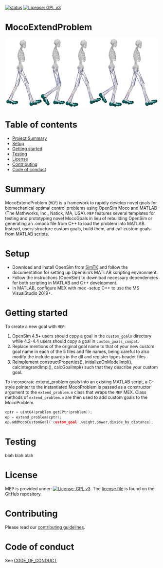 [![status](https://joss.theoj.org/papers/ab4ece70adece3811308955d52be6a2f/status.svg)](https://joss.theoj.org/papers/ab4ece70adece3811308955d52be6a2f)
[![License: GPL v3](https://img.shields.io/badge/License-GPLv3-blue.svg)](https://www.gnu.org/licenses/gpl-3.0)

# MocoExtendProblem

![skelemen](paper/skelemens.png)

# Table of contents
- [Project Summary](#Summary)  
- [Setup](#Installation)  
- [Getting started](#Start)
- [Testing](#Test)
- [License](#License)  
- [Contributing](#Contributing)  
- [Code of conduct](#CodeOfConduct)  

# Summary <a name="Summary"></a>

MocoExtendProblem (`MEP`) is a framework to rapidly develop novel goals for biomechanical optimal control problems using OpenSim Moco and MATLAB (The Mathworks, Inc., Natick, MA, USA). `MEP` features several templates for testing and prototyping novel MocoGoals in lieu of rebuilding OpenSim or generating an .omoco file from C++ to load the problem into MATLAB. Instead, users structure custom goals, build them, and call custom goals from MATLAB scripts.

# Setup <a name="Installation"></a>

- Download and install OpenSim from [SimTK](https://simtk.org) and follow the documentation for setting up OpenSim’s MATLAB scripting environment.
- Follow the instructions (OpenSim) to download necessary dependencies for both scripting in MATLAB and C++ development.
- In MATLAB, configure MEX with mex -setup C++ to use the MS VisualStudio 2019+.

# Getting started <a name="Start"></a>

To create a new goal with `MEP`: 

1. OpenSim 4.5+ users should copy a goal in the `custom_goals` directory while 4.2-4.4 users  should copy a goal in `custom_goals_compat`.
2. Replace mentions of the original goal name to that of your new custom goal name in each of the 5 files and file names, being careful to also modify the include guards in the dll and register types header files. 
3. Reimplement constructProperties(), initializeOnModelImpl(), calcIntegrandImpl(), calcGoalImpl() such that they describe your custom goal.

To incorporate extend_problem goals into an existing MATLAB script, a C-style pointer to the instantiated MocoProblem is passed as a constructor argument to the `extend_problem.m` class that wraps the `MEP` MEX. Class methods of `extend_problem.m` are then used to add custom goals to the MocoProblem.

```C++
cptr = uint64(problem.getCPtr(problem));
ep = extend_problem(cptr);
ep.addMocoCustomGoal('custom_goal',weight,power,divide_by_distance);
```

# Testing <a name="Test"></a>
blah blah blah
# License <a name="License"></a>
MEP is provided under:
[![License: GPL v3](https://img.shields.io/badge/License-GPLv3-blue.svg)](https://www.gnu.org/licenses/gpl-3.0). The [license file](https://github.com/gibbonCode/GIBBON/blob/master/LICENSE) is found on the GitHub repository.

# Contributing <a name="Contributing"></a>
Please read our [contributing guidelines](CONTRIBUTING.md).

# Code of conduct <a name="CodeOfConduct"></a>
See [CODE_OF_CONDUCT](CODE_OF_CONDUCT.md)
